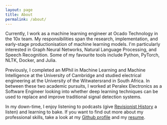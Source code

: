 ```yaml
---
layout: page
title: About
permalink: /about/
---
```


Currently, I work as a machine learning engineer at Ocado Technology in the 10x team. My responsibilities span the research, implementation, and early-stage productionisation of machine learning models. I'm particularly interested in Graph Neural Networks, Natural Language Processing, and Speech Recognition. Some of my favourite tools include Python, PyTorch, NLTK, Docker, and Julia.

Previously, I completed an MPhil in Machine Learning and Machine Intelligence at the University of Cambridge and studied electrical engineering at the University of the Witwatersrand in South Africa. In between these two academic pursuits, I worked at Peralex Electronics as a Software Engineer looking into whether deep learning techniques can be used to replace and improve traditional signal detection systems. 

In my down-time, I enjoy listening to podcasts (give [Revisionist History](http://revisionisthistory.com/) a listen) and learning to bake. If you want to find out more about my professional skills, take a look at my [Github profile](https://github.com/alecokas) and my [resume](/PDFs/resume/A-Kastanos-CV.pdf). 
